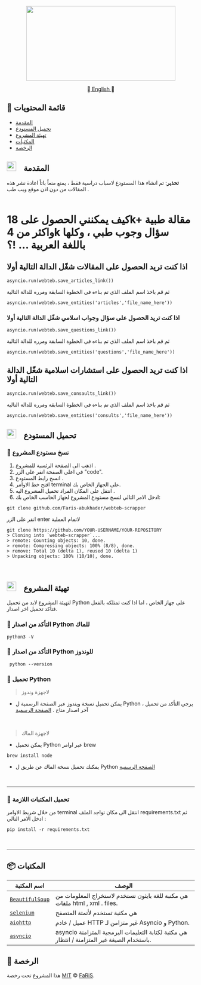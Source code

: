 
<p align="center">
<img src="https://user-images.githubusercontent.com/70070951/212490375-6f514740-e473-4565-b33a-1dbebd98ccda.png" width="400" height="200">
</p>
<p align="center">
📔<a href="https://github.com/Faris-abukhader/webteb-scrapper/blob/main/README.md"> English </a>📔 
 </p>

## 🚩 قائمة المحتويات 


- [المقدمة](#--المقدمة)
- [تحميل المستودع](#--تحميل-المستودع)
- [تهيئة المشروع](#--تهيئة-المشروع)
- [المكتبات](#-المكتبات)
- [الرخصة](#-الرخصة)




## <img src="https://cdn-icons-png.flaticon.com/512/1436/1436664.png" width="25" height="25" style="padding-right:15px">  المقدمة 

<p>
<b>تحذير</b>: تم انشاء هذا المستودع لاسباب دراسية فقط ، يمنع منعاً باتاً اعادة نشر هذه المقالات من دون اذن موقع ويب طب   . 
</br>
</br>
<h1>كيف يمكنني الحصول على 18k+ مقالة طبية واكثر من 4k سؤال وجوب طبي ، وكلها باللغة العربية … !؟  </h1>

 ## اذا كنت تريد الحصول على المقالات شغّل الدالة التالية أولا  
 ``` 
 asyncio.run(webteb.save_articles_link())
 ```
ثم قم باخذ اسم الملف الذي تم بناءه في الخطوة السابقة ومرره للدالة التالية 
</br>

 ```
 asyncio.run(webteb.save_entities('articles','file_name_here'))
 ```

 ### اذا كنت تريد الحصول على سؤال وجواب اسلامي شغّل الدالة التالية أولا  
 ```
 asyncio.run(webteb.save_questions_link())
 ```
ثم قم باخذ اسم الملف الذي تم بناءه في الخطوة السابقة ومرره للدالة التالية 
</br>
 ```
 asyncio.run(webteb.save_entities('questions','file_name_here'))
```


 ## اذا كنت تريد الحصول على استشارات اسلامية شغّل الدالة التالية أولا  
 ```
 asyncio.run(webteb.save_consaults_link())
 ```
ثم قم باخذ اسم الملف الذي تم بناءه في الخطوة السابقة ومرره للدالة التالية 
</br>
 ```
 asyncio.run(webteb.save_entities('consults','file_name_here'))
```
</p>


## <img src="https://cdn-icons-png.flaticon.com/512/814/814848.png" width="25" height="25" style="padding-right:15px">  تحميل المستودع  


### 🔘 نسخ مستودع المشروع 
1. اذهب الى الصفحة الرئسية للمشروع .
2. في اعلى الصفحة انقر على الزر "code".
3. انسخ رابط المستودع .
4. افتح خط الاوامر terminal على الجهاز الخاص بك.
5. انتقل على المكان المراد تحميل المشروع اليه .
6. ادخل الامر التالي لنسخ مستودع المشروع لجهاز الحاسب الخاص بك:
```
git clone github.com/Faris-abukhader/webteb-scrapper
```
انقر على الزر enter لاتمام العملية 
```
git clone https://github.com/YOUR-USERNAME/YOUR-REPOSITORY
> Cloning into `webteb-scrapper`...
> remote: Counting objects: 10, done.
> remote: Compressing objects: 100% (8/8), done.
> remove: Total 10 (delta 1), reused 10 (delta 1)
> Unpacking objects: 100% (10/10), done.
```
<br/>


## <img src="https://cdn-icons-png.flaticon.com/512/814/814848.png" width="25" height="25" style="padding-right:15px">  تهيئة المشروع 

لتهيئة المشروع لابد من تحميل Python  على جهاز الخاص ، اما اذا كنت تمتلكه بالفعل فتأكد تحميل اخر اصدار.
 ### 🔘 التأكد من اصدار Python للماك
```
python3 -V
```

 ### 🔘 التأكد من اصدار Python للوندوز
```
 python --version
```

### 🔘 تحميل Python

> لاجهزة وندوز
- يمكن تحميل نسخة ويندوز عبر الصفحة الرسمية ل Python ، يرجى التأكد من تحميل آخر اصدار متاح .
 [الصفحة الرسمية](python.org/downloads/)

<br/>

> لاجهزة الماك 
- يمكن تحميل Python عبر اوامر brew 
```
brew install node
```
- يمكنك تحميل نسخة الماك عن طريق  ل Python  [الصفحة الرسمية  ](python.org/downloads/)
<br/>
<hr/>


### 🔘 تحميل المكتبات اللازمة 

من خلال شريط الاوامر terminal انتقل الى مكان تواجد الملف requirements.txt ثم ادخل الامر التالي  :
```
pip install -r requirements.txt  
```

<br/>
<hr/>



## 📦 المكتبات


  | اسم المكتبة  | الوصف |
| --- | --- |
| [`BeautifulSoup`](https://www.crummy.com/software/BeautifulSoup/bs4/doc/) | هي مكتبة للغة بايثون تستخدم لاستخراج المعلومات من ملفات html , xml . files. |
| [`selenium`](https://pypi.org/project/selenium/) |هي مكتبة تستخدم لأتمتة المتصفح  |
| [`aiohttp`](https://docs.aiohttp.org/en/stable/) |عميل / خادم HTTP غير متزامن لـ Asyncio و Python. |
| [`asyncio`](https://docs.python.org/3/library/asyncio.html) |asyncio هي مكتبة لكتابة التعليمات البرمجية المتزامنة باستخدام الصيغة غير المتزامنة / انتظار. |


## 📜 الرخصة

هذا المشروع تحت رخصة [MIT](https://github.com/Faris-abukhader/webteb-scrapper/blob/main/LICENSE) © [FaRiS](https://github.com/Faris-abukhader).
